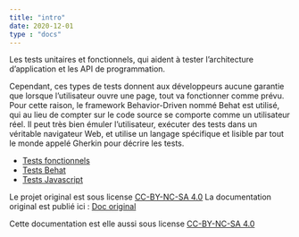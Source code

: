 ```yaml
---
title: "intro"
date: 2020-12-01
type : "docs"
---
```


Les tests unitaires et fonctionnels, qui aident à tester  l’architecture d’application et les API de programmation.

Cependant, ces types de tests donnent aux développeurs aucune garantie que lorsque l’utilisateur ouvre une page, tout
va  fonctionner comme prévu. Pour cette raison, le framework Behavior-Driven nommé Behat est utilisé, qui au
lieu  de compter sur le code source se comporte comme un utilisateur réel. Il peut très bien émuler l’utilisateur,
exécuter des tests dans un véritable navigateur Web, et utilise un langage spécifique et lisible par
tout le monde appelé Gherkin pour décrire les tests.

- [Tests fonctionnels](functional.md)
- [Tests Behat](behat.md)
- [Tests Javascript](javascript.md)

Le projet original est sous license [CC-BY-NC-SA 4.0](https://github.com/oroinc/documentation/blob/master/LICENSE)
La documentation original est publié ici :  [Doc original](https://www.oroinc.com/doc/orocommerce)

Cette documentation est elle aussi sous license [CC-BY-NC-SA 4.0](LICENSE)
